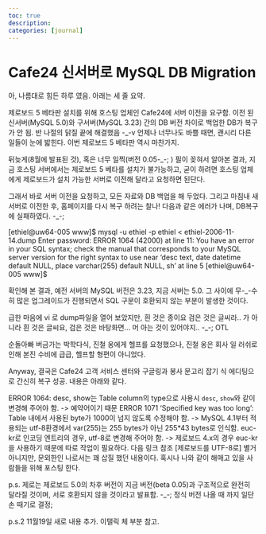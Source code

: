 ```yaml
---
toc: true
description:
categories: [journal]
---
```

# Cafe24 신서버로 MySQL DB Migration

아, 나름대로 힘든 하루 였음.
아래는 세 줄 요약.

제로보드 5 베타판 설치를 위해 호스팅 업체인 Cafe24에 서버 이전을 요구함.
이전 된 신서버(MySQL 5.0)와 구서버(MySQL 3.23) 간의 DB 버전 차이로 백업한 DB가 복구가 안 됨.
반 나절의 닭질 끝에 해결했음 -_-v
언제나 너무나도 바쁠 때면, 괜시리 다른 일들이 눈에 밟힌다.
이번 제로보드 5 베타판 역시 마찬가지.

뒤늦게(8월에 발표된 것), 혹은 너무 일찍(버전 0.05-_-; ) 필이 꽂혀서 알아본 결과,
지금 호스팅 서버에서는 제로보드 5 베타를 설치가 불가능하고, 굳이 하려면 호스팅 업체에게 제로보드가 설치 가능한 서버로 이전해 달라고 요청하면 된단다.

그래서 바로 서버 이전을 요청하고, 모든 자료와 DB 백업을 해 두었다.
그리고 마침내 새 서버로 이전한 후, 홈페이지를 다시 복구 하려는 찰나!
다음과 같은 에러가 나며, DB복구에 실패하였다. -_-;

[ethiel@uw64-005 www]$ mysql -u ethiel -p ethiel < ethiel-2006-11-14.dump
Enter password:
ERROR 1064 (42000) at line 11: You have an error in your SQL syntax; check the manual that corresponds to your MySQL server version for the right syntax to use near ‘desc text,
date datetime default NULL,
place varchar(255) default NULL,
sh’ at line 5
[ethiel@uw64-005 www]$

확인해 본 결과, 예전 서버의 MySQL 버전은 3.23, 지금 서버는 5.0.
그 사이에 무-_-수히 많은 업그레이드가 진행되면서 SQL 구문이 호환되지 않는 부분이 발생한 것이다.

급한 마음에 vi 로 dump파일을 열어 보았지만,
흰 것은 종이요 검은 것은 글씨라.. 가 아니라 흰 것은 글씨요, 검은 것은 바탕화면…
머 아는 것이 있어야지.. -_-; OTL

순돌아빠 버금가는 박학다식, 진철 옹에게 헬프를 요청했으나,
진철 옹은 회사 일 러쉬로 인해 본진 수비에 급급, 헬프할 형편이 아니었다.

Anyway,
결국은 Cafe24 고객 서비스 센터와 구글링과 봉사 문고리 잡기 식 에디팅으로 간신히 복구 성공.
내용은 아래와 같다.

ERROR 1064: desc, show는 Table column의 type으로 사용시 `desc`, `show`와 같이 변경해 주어야 함. -> 예약어이기 때문
ERROR 1071 ‘Specified key was too long’: Table 내에서 사용된 byte가 1000이 넘지 않도록 수정해야 함. -> MySQL 4.1부터 적용되는 utf-8환경에서 var(255)는 255 bytes가 아닌 255*43 bytes로 인식함.
euc-kr로 인코딩 엔트리의 경우, utf-8로 변경해 주어야 함. -> 제로보드 4.x의 경우 euc-kr을 사용하기 때문에 따로 작업이 필요하다. 다음 링크 참조 [제로보드를 UTF-8로]
별거 아니지만, 문외한인 나로서는 꽤 삽질 했던 내용이다.
혹시나 나와 같이 해매고 있을 사람들을 위해 포스팅 한다.

p.s. 제로는 제로보드 5.0의 차후 버전이 지금 버전(beta 0.05)과 구조적으로 완전히 달라질 것이며, 서로 호환되지 않을 것이라고 발표함. -_-; 정식 버전 나올 때 까지 일단 손 때기로 결정;

p.s.2 11월19일 새로 내용 추가. 이탤릭 체 부분 참고.